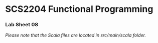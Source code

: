 # SCS2204 Functional Programming
### Lab Sheet 08
_Please note that the Scala files are located in src/main/scala folder._

